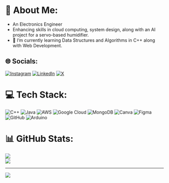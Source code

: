 # 💫 About Me:
- An Electronics Engineer  
- Enhancing skills in cloud computing, system design, along with an AI project for a servo-based humidifier.  
- 🌱 I’m currently learning Data Structures and Algorithms in C++ along with Web Development.

## 🌐 Socials:
[![Instagram](https://img.shields.io/badge/Instagram-%23E4405F.svg?logo=Instagram&logoColor=white)](https://instagram.com/amulyaratna.1) [![LinkedIn](https://img.shields.io/badge/LinkedIn-%230077B5.svg?logo=linkedin&logoColor=white)](https://linkedin.com/in/helloAmulya) [![X](https://img.shields.io/badge/X-black.svg?logo=X&logoColor=white)](https://x.com/helloAmulya)

# 💻 Tech Stack:
![C++](https://img.shields.io/badge/c++-%2300599C.svg?style=plastic&logo=c%2B%2B&logoColor=white) ![Java](https://img.shields.io/badge/java-%23ED8B00.svg?style=plastic&logo=openjdk&logoColor=white) ![AWS](https://img.shields.io/badge/AWS-%23FF9900.svg?style=plastic&logo=amazon-aws&logoColor=white) ![Google Cloud](https://img.shields.io/badge/GoogleCloud-%234285F4.svg?style=plastic&logo=google-cloud&logoColor=white) ![MongoDB](https://img.shields.io/badge/MongoDB-%234ea94b.svg?style=plastic&logo=mongodb&logoColor=white) ![Canva](https://img.shields.io/badge/Canva-%2300C4CC.svg?style=plastic&logo=Canva&logoColor=white) ![Figma](https://img.shields.io/badge/figma-%23F24E1E.svg?style=plastic&logo=figma&logoColor=white) ![GitHub](https://img.shields.io/badge/github-%23121011.svg?style=plastic&logo=github&logoColor=white) ![Arduino](https://img.shields.io/badge/-Arduino-00979D?style=plastic&logo=Arduino&logoColor=white)

# 📊 GitHub Stats:
![](https://github-readme-stats.vercel.app/api?username=helloAmulya&theme=github_dark&hide_border=false&include_all_commits=false&count_private=false)<br/>
![](https://github-readme-streak-stats.herokuapp.com/?user=helloAmulya&theme=github_dark&hide_border=false)<br/>

---
[![](https://visitcount.itsvg.in/api?id=helloAmulya&icon=0&color=9)](https://visitcount.itsvg.in)

<!-- Proudly created with GPRM ( https://gprm.itsvg.in ) -->

